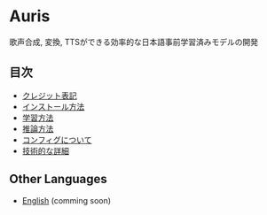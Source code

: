 # Auris
歌声合成, 変換, TTSができる効率的な日本語事前学習済みモデルの開発

## 目次
- [クレジット表記](docs/credits.md)
- [インストール方法](docs/installation.md)
- [学習方法](docs/train.md)
- [推論方法](docs/infer.md)
- [コンフィグについて](docs/config.md)
- [技術的な詳細](docs/technical_details.md)

## Other Languages
- [English](docs/readme_en.md) (comming soon)
